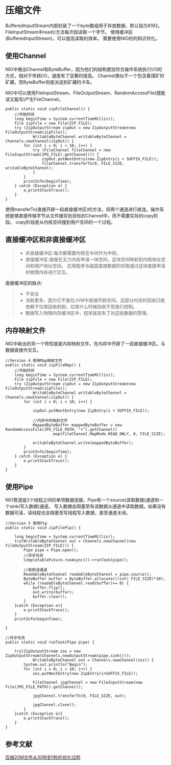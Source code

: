 # 压缩文件
BufferedInputStream内部封装了一个byte数组用于存放数据，默认指为8192。
FileInputStream中read()方法每次指读取一个字节。
使用缓冲区(BufferedInputStream)，可以提高读取的效率。
需要使用NIO的的知识优化。
## 使用Channel
NIO中推出Channel和ByteBuffer，因为他们的结构更加符合操作系统执行I/O的方式，相对于传统I/O，速度有了显著的提高。
Channel类似于一个包含着煤矿的矿藏，而ByteBuffer则是派送到矿藏的卡车。

NIO中可以使用FileInputStream、FileOutputStream、RandomAccessFile(既能读又能写)产生FileChannel。

```
public static void zipFileChannel() {
    //开始时间
    long beginTime = System.currentTimeMillis();
    File zipFile = new File(ZIP_FILE);
    try (ZipOutputStream zipOut = new ZipOutputStream(new FileOutputStream(zipFile));
            WritableByteChannel writableByteChannel = Channels.newChannel(zipOut)) {
        for (int i = 0; i < 10; i++) {
            try (FileChannel fileChannel = new FileInputStream(JPG_FILE).getChannel()) {
                zipOut.putNextEntry(new ZipEntry(i + SUFFIX_FILE));
                fileChannel.transferTo(0, FILE_SIZE, writableByteChannel);
            }
        }
        printInfo(beginTime);
    } catch (Exception e) {
        e.printStackTrace();
    }
}
```
使用transferTo(直接开辟一段直接缓冲区)的方法，将两个通道进行直连。操作系统能够直接传输字节从文件缓存到目标的Channel中，而不需要实际的copy阶段。
copy阶段是从内核空间撞到用户空间的一个过程。

## 直接缓冲区和非直接缓冲区
>* 非直接缓冲区:每次都需要内核在中间作为中转。
>* 直接缓冲区:直接在无力内存申请一块空间，这块空间映射到内核地址空间和用户地址空间，
应用程序与磁盘直接数据的存取通过这块直接申请的物理内存进行交互。

直接缓冲区的缺点:
>* 不安全
>* 消耗更多，因为它不是在JVM中直接开辟空间，这部分内存的回收只能依赖于垃圾回收机制，垃圾什么时候回收不受我们控制。
>* 数据写入物理内存缓冲区中，程序就丧失了对这些数据的管理。

## 内存映射文件
NIO中新出的另一个特性就是内存映射文件，在内存中开辟了一段直接缓冲区。与数据直接作交互。
```
//Version 4 使用Map映射文件
public static void zipFileMap() {
    //开始时间
    long beginTime = System.currentTimeMillis();
    File zipFile = new File(ZIP_FILE);
    try (ZipOutputStream zipOut = new ZipOutputStream(new FileOutputStream(zipFile));
            WritableByteChannel writableByteChannel = Channels.newChannel(zipOut)) {
        for (int i = 0; i < 10; i++) {

            zipOut.putNextEntry(new ZipEntry(i + SUFFIX_FILE));

            //内存中的映射文件
            MappedByteBuffer mappedByteBuffer = new RandomAccessFile(JPG_FILE_PATH, "r").getChannel()
                    .map(FileChannel.MapMode.READ_ONLY, 0, FILE_SIZE);

            writableByteChannel.write(mappedByteBuffer);
        }
        printInfo(beginTime);
    } catch (Exception e) {
        e.printStackTrace();
    }
}
```
## 使用Pipe

NIO管道是2个线程之间的单项数据连接。Pipe有一个source(读取数据)通道和一个sink(写入数据)通道。
写入数据会阻塞至有读数据从通道中读取数据。如果没有数据可读，读线程也会阻塞至写线程写入数据，直至通道关闭。
```
//Version 5 使用Pip
public static void zipFilePip() {

    long beginTime = System.currentTimeMillis();
    try(WritableByteChannel out = Channels.newChannel(new FileOutputStream(ZIP_FILE))) {
        Pipe pipe = Pipe.open();
        //异步任务
        CompletableFuture.runAsync(()->runTask(pipe));

        //获取读通道
        ReadableByteChannel readableByteChannel = pipe.source();
        ByteBuffer buffer = ByteBuffer.allocate(((int) FILE_SIZE)*10);
        while (readableByteChannel.read(buffer)>= 0) {
            buffer.flip();
            out.write(buffer);
            buffer.clear();
        }
    }catch (Exception e){
        e.printStackTrace();
    }
    printInfo(beginTime);

}

//异步任务
public static void runTask(Pipe pipe) {

    try(ZipOutputStream zos = new ZipOutputStream(Channels.newOutputStream(pipe.sink()));
            WritableByteChannel out = Channels.newChannel(zos)) {
        System.out.println("Begin");
        for (int i = 0; i < 10; i++) {
            zos.putNextEntry(new ZipEntry(i+SUFFIX_FILE));

            FileChannel jpgChannel = new FileInputStream(new File(JPG_FILE_PATH)).getChannel();

            jpgChannel.transferTo(0, FILE_SIZE, out);

            jpgChannel.close();
        }
    }catch (Exception e){
        e.printStackTrace();
    }
}
```



## 参考文献
[压缩20M文件从30秒到1秒的优化过程](https://mp.weixin.qq.com/s/GXtcb8CNRcNnBdUQDRf5WA)